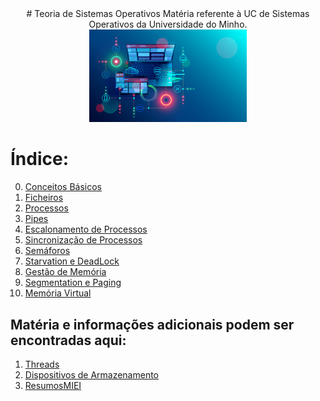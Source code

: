 <div id="header" align="center">
# Teoria de Sistemas Operativos
Matéria referente à UC de Sistemas Operativos da Universidade do Minho.

<img src="/img/os-main.png" alt="osmain" width="50%" height="50%">
</div>

# Índice:


 0. [Conceitos Básicos](./00_Conceitos_Básicos.md)
 1. [Ficheiros](./01_Ficheiros.md)
 2. [Processos](./02_Processos.md)
 3. [Pipes](./03_Pipes.md)
 4. [Escalonamento de Processos](./04_Escalonamento_de_Processos.md)
 5. [Sincronização de Processos](./05_Sincronização_de_Processos.md)
 6. [Semáforos](./06_Semáforos.md)
 7. [Starvation e DeadLock](./07_Starvation_e_Deadlock.md)
 8. [Gestão de Memória](./08_Gestão_de_Memória.md)
 9. [Segmentation e Paging](./09_Segmentation_e_Paging.md)
 10. [Memória Virtual](./10_Memória_Virtual.md)

 
## Matéria e informações adicionais podem ser encontradas aqui:
 1. [Threads](./E1_Thread.md)
 2. [Dispositivos de Armazenamento](./E2_Dispositivos_de_Armazenamento.md)
 3. [ResumosMIEI](https://github.com/mendess/ResumosMIEI/tree/master/SO)

